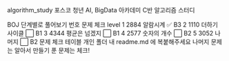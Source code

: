 algorithm_study
포스코 청년 AI, BigData 아카데미 C반 알고리즘 스터디

BOJ 단계별로 풀어보기
번호	문제	체크	level
1	2884 알람시계	✅	B3
2	1110 더하기 사이클	⬜	B1
3	4344 평균은 넘겠지	⬜	B1
4	2577 숫자의 개수	⬜	B2
5	3052 나머지	⬜	B2
문제 체크 테이블 개인 폴더 내 readme.md 에 복붙해주세요
나머지 문제는 알아서 만들기
푼 문제는 체크!
